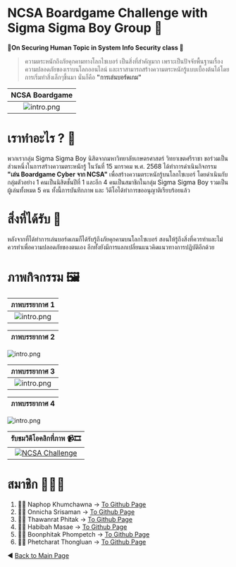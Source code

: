 # NCSA Boardgame Challenge with Sigma Sigma Boy Group 🗿
**🤖On Securing Human Topic in System Info Security class 👮** 
> ความตระหนักถึงภัยคุกคามทางโลกไซเบอร์ เป็นสิ่งที่สำคัญมาก เพราะเป็นปัจจัยพื้นฐานเรื่องความปลอดภัยของเราบนโลกออนไลน์ และเราสามารถสร้างความตระหนักรู้แบบเบื้องต้นได้โดยการเริ่มทำสิ่งเล็กๆขึ้นมา นั่นก็คือ **"การเล่นบอร์ดเกม"**

| NCSA Boardgame           |
:-------------------------:|
![intro.png](https://res.cloudinary.com/dzfeowrkg/image/upload/fl_preserve_transparency/v1737202296/CyberIMG_fwi2tu.jpg?_s=public-apps) |

# เราทำอะไร ? 🤔
พวกเรากลุ่ม Sigma Sigma Boy นิสิตจากมหาวิทยาลัยเกษตรศาสตร์ วิทยาเขตศรีราชา ขอร่วมเป็นส่วนหนึ่งในการสร้างความตระหนักรู้ ในวันที่ 15 มกราคม พ.ศ. 2568 ได้ทำการดำเนินกิจกรรม **"เล่น Boardgame Cyber จาก NCSA"** เพื่อสร้างความตระหนักรู้บนโลกไซเบอร์ โดยดำเนินกับกลุ่มตัวอย่าง 1 คนเป็นนิสิตชั้นปีที่ 1
และอีก 4 คนเป็นสมาชิกในกลุ่ม Sigma Sigma Boy รวมเป็นผู้เล่นทั้งหมด 5 คน ทั้งนี้การบันทึกภาพ และ วิดีโอได้ทำการขออนุญาติเรียบร้อยแล้ว

# สิ่งที่ได้รับ 📢
หลังจากที่ได้ทำการเล่นบอร์ดเกมก็ได้รับรู้ถึงภัยคุกคามบนโลกไซเบอร์ สอนให้รู้ถึงสิ่งที่ควรทำและไม่ควรทำเพื่อความปลอดภัยของตนเอง อีกทั้งยังมีการแลกเปลี่ยนแนวคิดแนวทางการปฎิบัติอีกด้วย

# ภาพกิจกรรม 🖼️



|ภาพบรรยากาศ 1            |  
:-------------------------:|
![intro.png](https://res.cloudinary.com/dzfeowrkg/image/upload/fl_preserve_transparency/v1737202295/CyberIMG2_yexwlp.jpg?_s=public-apps) |  

ภาพบรรยากาศ 2            |  
:-------------------------:|
![intro.png](https://res.cloudinary.com/dzfeowrkg/image/upload/fl_preserve_transparency/v1737202295/CyberIMG3_r1lifz.jpg?_s=public-apps)

ภาพบรรยากาศ 3            |  
:-------------------------:|
![intro.png](https://res.cloudinary.com/dzfeowrkg/image/upload/fl_preserve_transparency/v1737202295/CyberIMG4_uafhak.jpg?_s=public-apps) |  

ภาพบรรยากาศ 4            |  
:-------------------------:|
![intro.png](https://res.cloudinary.com/dzfeowrkg/image/upload/fl_preserve_transparency/v1737202309/CyberIMG5_h7mzbq.jpg?_s=public-apps)

|รับชมวิดีโอคลิกที่ภาพ 📹🎞️        |
:-------------------------:|
[![NCSA Challenge](https://img.youtube.com/vi/EG8Q1cCaP7M/maxresdefault.jpg)](https://youtu.be/EG8Q1cCaP7M?feature=shared) |

# สมาชิก 👩🏻‍💻
1. 👦🏻 Naphop Khumchawna -> [To Github Page](https://nutnaphop.github.io/ncsa) 
2. 🧕🏻 Onnicha Srisaman -> [To Github Page](https://momojoj.github.io/ncsa)
3. 👸🏻 Thawanrat Phitak -> [To Github Page](ncsa.md) 
4. 🧕🏻 Habibah Masae -> [To Github Page](https://chocokorn.github.io/ncsa) 
5. 👧🏻 Boonphitak Phompetch -> [To Github Page](https://mrzcrocodile.github.io/ncsa) 
6. 👩🏻 Phetcharat Thongluan -> [To Github Page](https://nibkekie.github.io/ncsa)

◀  [Back to Main Page](README.md)
